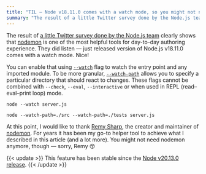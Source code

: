 ```yaml
---
title: "TIL — Node v18.11.0 comes with a watch mode, so you might not need nodemon"
summary: "The result of a little Twitter survey done by the Node.js team clearly shows that nodemon is one of the most helpful tools for day-to-day authoring experience. You might not need it anymore."
---
```


The result of [a little Twitter survey done by the Node.js team](https://twitter.com/nodejs/status/1446839365087412225?s=21) clearly shows that [nodemon](https://github.com/remy/nodemon) is one of the most helpful tools for day-to-day authoring experience. They did listen — just released version of Node.js v18.11.0 comes with a watch mode. Nice!

You can enable that using [`--watch`](https://nodejs.org/dist/latest-v18.x/docs/api/cli.html#--watch) flag to watch the entry point and any imported module. To be more granular, [`--watch-path`](https://nodejs.org/dist/latest-v18.x/docs/api/cli.html#--watch-path) allows you to specify a particular directory that should react to changes. These flags cannot be combined with `--check`, `--eval`, `--interactive` or when used in REPL (read–eval–print loop) mode.

```
node --watch server.js
```

```
node --watch-path=./src --watch-path=./tests server.js
```

At this point, I would like to thank [Remy Sharp](https://remysharp.com), the creator and maintainer of [nodemon](https://github.com/remy/nodemon). For years it has been my go-to helper tool to achieve what I described in this article (and a lot more). You might not need nodemon anymore, though — sorry, Remy 😙

{{< update >}}
This feature has been stable since the [Node v20.13.0 release](https://nodejs.org/en/blog/release/v20.13.0).
{{< /update >}}
